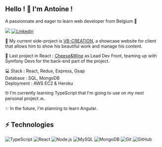 <!--
**AntoineDecamps/AntoineDecamps** is a ✨ _special_ ✨ repository because its `README.md` (this file) appears on your GitHub profile.

Here are some ideas to get you started:

- 🔭 I’m currently working on ...
- 🌱 I’m currently learning ...
- 👯 I’m looking to collaborate on ...
- 🤔 I’m looking for help with ...
- 💬 Ask me about ...
- 📫 How to reach me: ...
- 😄 Pronouns: ...
- ⚡ Fun fact: ...
-->

## Hello ! 👋 I'm Antoine !  
  
A passionnate and eager to learn web developer from Belgium 🤖  
  
<a href="mailto:antoine.ram16@gmail.com"><img src="https://img.shields.io/badge/Mail-%23DD0031.svg?&logo=gmail&logoColor=white"/></a>
[![Linkedin](https://img.shields.io/badge/LinkedIn-0077B5?style=flat-square&logo=linkedin&logoColor=white)](https://www.linkedin.com/in/antoinedecamps/)  
  
🔭 My current side-project is [VB-CREATION](https://github.com/AntoineDecamps/VB-project), a showcase website for client that allows him to show his beautiful work and manage his content.  
  
📌 Last project in React : [Cheese&Wine](https://github.com/O-clock-Fantasy/fromages-et-vin-front) as Lead Dev Front, teaming up with Symfony Devs for the back-end part of the project.  
  
💻 Stack : React, Redux, Express, Gsap  
  Database : SQL, MongoDB  
  Deployment : AWS EC2 & Heroku  
  
🤓 I'm currently learning TypeScript that I'm going to use on my next personal project 🔜.  
  
✨ In the future, I'm planning to learn Angular.  
  
  
## ⚡️ Technologies  
  
![TypeScript](https://img.shields.io/badge/-TypeScript-black?style=flat-square&logo=typescript)
![React](https://img.shields.io/badge/-React-61DAFB?style=flat-square&logo=react&logoColor=black)
![Node.js](https://img.shields.io/badge/-Node.js-black?style=flat-square&logo=Node.js)
![MySQL](https://img.shields.io/badge/MySQL-00000F?style=flat-square&logo=mysql&logoColor=white)
![MongoDB](https://blog.ippon.fr/content/images/2019/01/mongodb-logo-rgb.jpg)
![Git](https://img.shields.io/badge/-Git-black?style=flat-square&logo=git)
![GitHub](https://img.shields.io/badge/-GitHub-181717?style=flat-square&logo=github)